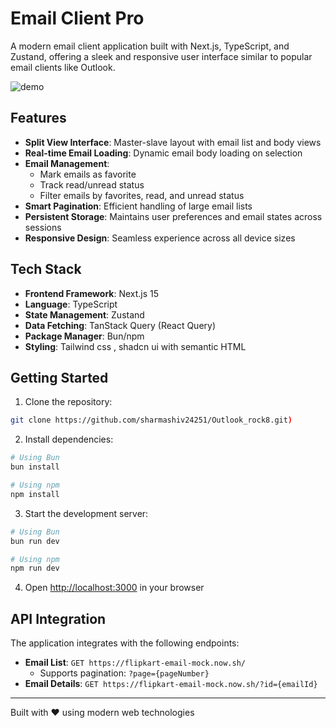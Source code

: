 # Email Client Pro

A modern email client application built with Next.js, TypeScript, and Zustand, offering a sleek and responsive user interface similar to popular email clients like Outlook.


![demo](https://github.com/user-attachments/assets/24658511-2f36-400c-8d98-5bd572c15380)

## Features

- **Split View Interface**: Master-slave layout with email list and body views
- **Real-time Email Loading**: Dynamic email body loading on selection
- **Email Management**:
  - Mark emails as favorite
  - Track read/unread status
  - Filter emails by favorites, read, and unread status
- **Smart Pagination**: Efficient handling of large email lists
- **Persistent Storage**: Maintains user preferences and email states across sessions
- **Responsive Design**: Seamless experience across all device sizes

## Tech Stack

- **Frontend Framework**: Next.js 15
- **Language**: TypeScript
- **State Management**: Zustand
- **Data Fetching**: TanStack Query (React Query)
- **Package Manager**: Bun/npm
- **Styling**: Tailwind css , shadcn ui with semantic HTML

## Getting Started

1. Clone the repository:
```bash
git clone https://github.com/sharmashiv24251/Outlook_rock8.git)
```

2. Install dependencies:
```bash
# Using Bun
bun install

# Using npm
npm install
```

3. Start the development server:
```bash
# Using Bun
bun run dev

# Using npm
npm run dev
```

4. Open [http://localhost:3000](http://localhost:3000) in your browser

## API Integration

The application integrates with the following endpoints:

- **Email List**: `GET https://flipkart-email-mock.now.sh/`
  - Supports pagination: `?page={pageNumber}`
- **Email Details**: `GET https://flipkart-email-mock.now.sh/?id={emailId}`


---
Built with ❤️ using modern web technologies
